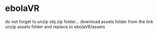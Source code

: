 # ebolaVR
do not forget to unzip obj.zip folder...
download assets folder from the link 
unzip assets folder and replace to ebolaVR/assets
